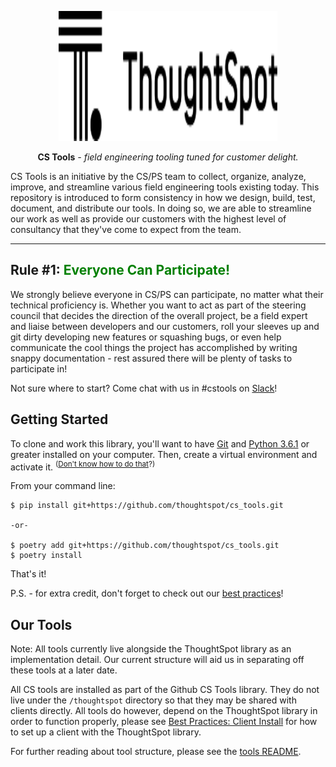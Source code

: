<p align="center">
  <a href="https://www.thoughtspot.com/">
    <img width="350" height="208" src="./docs/img/logo_black.svg?token=ADMI6NPEWE7ZDGUQMPFLGUC7HWK5E" alt='ThoughtSpot'>
  </a>
</p>

<p align="center"><strong>CS Tools</strong> <em>- field engineering tooling tuned for
customer delight.</em></p>

CS Tools is an initiative by the CS/PS team to collect, organize, analyze, improve, and
streamline various field engineering tools existing today. This repository is introduced
to form consistency in how we design, build, test, document, and distribute our tools.
In doing so, we are able to streamline our work as well as provide our customers with
the highest level of consultancy that they've come to expect from the team.

---

## Rule #1: <font color="green">Everyone Can Participate!</font>

We strongly believe everyone in CS/PS can participate, no matter what their technical
proficiency is. Whether you want to act as part of the steering council that decides
the direction of the overall project, be a field expert and liaise between developers
and our customers, roll your sleeves up and git dirty developing new features or
squashing bugs, or even help communicate the cool things the project has accomplished by
writing snappy documentation - rest assured there will be plenty of tasks to participate
in!

Not sure where to start? Come chat with us in #cstools on [Slack][slack-channel]!

## Getting Started

To clone and work this library, you'll want to have [Git][install-git] and
[Python 3.6.1][install-python] or greater installed on your computer. Then, create a
virtual environment and activate it. <sup>([Don't know how to do that][bp-venv]?)</sup>

From your command line:
```console
$ pip install git+https://github.com/thoughtspot/cs_tools.git

-or-

$ poetry add git+https://github.com/thoughtspot/cs_tools.git
$ poetry install
```

That's it!

P.S. - for extra credit, don't forget to check out our [best practices][bp-main]!

## Our Tools

Note: All tools currently live alongside the ThoughtSpot library as an implementation
detail. Our current structure will aid us in separating off these tools at a later date.

All CS tools are installed as part of the Github CS Tools library. They do not live
under the `/thoughtspot` directory so that they may be shared with clients directly.
All tools do however, depend on the ThoughtSpot library in order to function properly,
please see [Best Practices: Client Install][bp-client-install] for how to set up a
client with the ThoughtSpot library.

For further reading about tool structure, please see the [tools README][tools-readme].

[slack-channel]: https://slack.com/app_redirect?channel=cstools
[install-git]: https://git-scm.com/downloads
[install-python]: https://www.python.org/downloads
[bp-main]: ./best-practices/
[bp-venv]: ./best-practices/virtual-environment.md
[bp-client-install]: ./best-practices/client-install.md
[tools-readme]: ./tools/README.md
